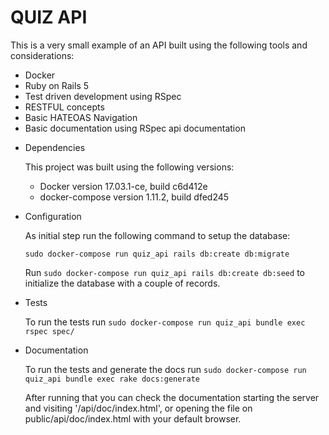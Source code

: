 # QUIZ API

This is a very small example of an API built using the following tools and considerations:
  - Docker
  - Ruby on Rails 5
  - Test driven development using RSpec
  - RESTFUL concepts
  - Basic HATEOAS Navigation
  - Basic documentation using RSpec api documentation

* Dependencies

  This project was built using the following versions:
    - Docker version 17.03.1-ce, build c6d412e
    - docker-compose version 1.11.2, build dfed245

* Configuration

  As initial step run the following command to setup the database:

  `sudo docker-compose run quiz_api rails db:create db:migrate`

  Run `sudo docker-compose run quiz_api rails db:create db:seed` to initialize the database with a couple of records.

* Tests

  To run the tests run `sudo docker-compose run quiz_api bundle exec rspec spec/`

* Documentation

  To run the tests and generate the docs run `sudo docker-compose run quiz_api bundle exec rake docs:generate`

  After running that you can check the documentation starting the server and visiting '/api/doc/index.html',
  or opening the file on public/api/doc/index.html with your default browser.

